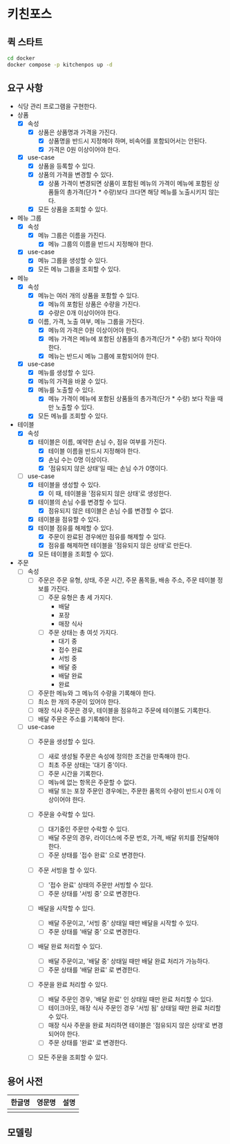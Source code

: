# 키친포스

## 퀵 스타트

```sh
cd docker
docker compose -p kitchenpos up -d
```

## 요구 사항

- 식당 관리 프로그램을 구현한다.
- 상품
  - [x] 속성 
    - [x] 상품은 상품명과 가격을 가진다.
      - [x] 상품명을 반드시 지정해야 하며, 비속어를 포함되어서는 안된다.
      - [x] 가격은 0원 이상이어야 한다.
  - [x] use-case
    - [x] 상품을 등록할 수 있다. 
    - [x] 상품의 가격을 변경할 수 있다.
      - [x] 상품 가격이 변경되면 상품이 포함된 메뉴의 가격이 메뉴에 포함된 상품들의 총가격(단가 * 수량)보다 크다면
      해당 메뉴를 노출시키지 않는다.
    - [x] 모든 상품을 조회할 수 있다.
- 메뉴 그룹
  - [x] 속성 
    - [x] 메뉴 그룹은 이름을 가진다.
      - [x] 메뉴 그룹의 이름을 반드시 지정해야 한다.
  - [x] use-case
    - [x] 메뉴 그룹을 생성할 수 있다.
    - [x] 모든 메뉴 그룹을 조회할 수 있다.
- 메뉴
  - [x] 속성 
    - [x] 메뉴는 여러 개의 상품을 포함할 수 있다.
      - [x] 메뉴의 포함된 상품은 수량을 가진다.
      - [x] 수량은 0개 이상이어야 한다.
    - [x] 이름, 가격, 노출 여부, 메뉴 그룹을 가진다.
      - [x] 메뉴의 가격은 0원 이상이어야 한다.
      - [x] 메뉴 가격은 메뉴에 포함된 상품들의 총가격(단가 * 수량) 보다 작아야 한다.
      - [x] 메뉴는 반드시 메뉴 그룹에 포함되어야 한다.
  - [x] use-case
    - [x] 메뉴를 생성할 수 있다.
    - [x] 메뉴의 가격을 바꿀 수 있다.
    - [x] 메뉴를 노출할 수 있다.
      - [x] 메뉴 가격이 메뉴에 포함된 상품들의 총가격(단가 * 수량) 보다 작을 때만 노출할 수 있다.
    - [x] 모든 메뉴를 조회할 수 있다.
- 테이블
  - [x] 속성
    - [x] 테이블은 이름, 예약한 손님 수, 점유 여부를 가진다.
      - [x] 테이블 이름을 반드시 지정해야 한다.
      - [x] 손님 수는 0명 이상이다.
      - [x] '점유되지 않은 상태'일 때는 손님 수가 0명이다.
  - [ ] use-case
    - [x] 테이블을 생성할 수 있다.
      - [x] 이 때, 테이블을 '점유되지 않은 상태'로 생성한다.
    - [x] 테이블의 손님 수를 변경할 수 있다.
      - [x] 점유되지 않은 테이블은 손님 수를 변경할 수 없다.
    - [x] 테이블을 점유할 수 있다.
    - [x] 테이블 점유를 해제할 수 있다.
      - [x] 주문이 완료된 경우에만 점유를 해제할 수 있다.
      - [x] 점유를 해제하면 테이블을 '점유되지 않은 상태'로 만든다.
    - [x] 모든 테이블을 조회할 수 있다.
- 주문
  - [ ] 속성
    - [ ] 주문은 주문 유형, 상태, 주문 시간, 주문 품목들, 배송 주소, 주문 테이블 정보를 가진다.
      - [ ] 주문 유형은 총 세 가지다.
        - 배달
        - 포장
        - 매장 식사
      - [ ] 주문 상태는 총 여섯 가지다.
        - 대기 중
        - 접수 완료
        - 서빙 중
        - 배달 중
        - 배달 완료
        - 완료
    - [ ] 주문한 메뉴와 그 메뉴의 수량을 기록해야 한다.
    - [ ] 최소 한 개의 주문이 있어야 한다.
    - [ ] 매장 식사 주문은 경우, 테이블을 점유하고 주문에 테이블도 기록한다.
    - [ ] 배달 주문은 주소를 기록해야 한다.
  - [ ] use-case
    - [ ] 주문을 생성할 수 있다.
      - [ ] 새로 생성될 주문은 속성에 정의한 조건을 만족해야 한다.
      - [ ] 최초 주문 상태는 '대기 중'이다.
      - [ ] 주문 시간을 기록한다.
      - [ ] 메뉴에 없는 항목은 주문할 수 없다.
      - [ ] 배달 또는 포장 주문인 경우에는, 주문한 품목의 수량이 반드시 0개 이상이어야 한다.
    - [ ] 주문을 수락할 수 있다.
      - [ ] 대기중인 주문만 수락할 수 있다.
      - [ ] 배달 주문의 경우, 라이더스에 주문 번호, 가격, 배달 위치를 전달해야 한다.
      - [ ] 주문 상태를 '접수 완료' 으로 변경한다.
    - [ ] 주문 서빙을 할 수 있다.
      - [ ] '접수 완료' 상태의 주문만 서빙할 수 있다.
      - [ ] 주문 상태를 '서빙 중' 으로 변경한다.
    - [ ] 배달을 시작할 수 있다.
      - [ ] 배달 주문이고, '서빙 중' 상태일 때만 배달을 시작할 수 있다.
      - [ ] 주문 상태를 '배달 중' 으로 변경한다.
    - [ ] 배달 완료 처리할 수 있다.
      - [ ] 배달 주문이고, '배달 중' 상태일 때만 배달 완료 처리가 가능하다.
      - [ ] 주문 상태를 '배달 완료' 로 변경한다.
    - [ ] 주문을 완료 처리할 수 있다.
      - [ ] 배달 주문인 경우, '배달 완료' 인 상태일 때만 완료 처리할 수 있다.
      - [ ] 테이크아웃, 매장 식사 주문인 경우 '서빙 됨' 상태일 때만 완료 처리할 수 있다.
      - [ ] 매장 식사 주문을 완료 처리하면 테이블은 '점유되지 않은 상태'로 변경되어야 한다.
      - [ ] 주문 상태를 '완료' 로 변경한다.
    - [ ] 모든 주문을 조회할 수 있다.



## 용어 사전

| 한글명   | 영문명         | 설명                                  |
|-------|-------------|-------------------------------------|
| | |  |



## 모델링

